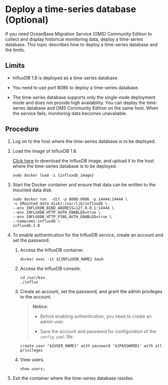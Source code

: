 # Deploy a time-series database (Optional)

If you need OceanBase Migration Service (OMS) Community Edition to collect and display historical monitoring data, deploy a time-series database. This topic describes how to deploy a time-series database and the limits.

## Limits

* InfluxDB 1.8 is deployed as a time-series database.

* You need to use port 8086 to deploy a time-series database.

* The time-series database supports only the single-node deployment mode and does not provide high availability. You can deploy the time-series database and OMS Community Edition on the same host. When the service fails, monitoring data becomes unavailable.

## Procedure

1. Log on to the host where the time-series database is to be deployed.

2. Load the image of InfluxDB 1.8.

   [Click here](https://oms-images.oss-cn-shanghai.aliyuncs.com/current_branchs/influxdb_1.8.tar.gz) to download the InfluxDB image, and upload it to the host where the time-series database is to be deployed.

   ```shell
   sudo docker load -i {influxdb_image}
   ```

3. Start the Docker container and ensure that data can be written to the mounted data disk.

   ```shell
   sudo docker run  -dit -p 8086:8086 -p 14444:14444 \
   -v {Mounted data disk}:/var/lib/influxdb \
   --env INFLUXDB_BIND_ADDRESS=127.0.0.1:14444 \
   --env INFLUXDB_HTTP_AUTH_ENABLED=true \
   --env INFLUXDB_HTTP_PING_AUTH_ENABLED=true \
   --name=oms-influxdb \
   influxdb:1.8
   ```

4. To enable authentication for the InfluxDB service, create an account and set the password.

   1. Access the InfluxDB container.

      ```shell
      docker exec -it ${INFLUXDB_NAME} bash
      ```

   2. Access the InfluxDB console.

      ```shell
      cd /usr/bin
      ./influx
      ```

   3. Create an account, set the password, and grant the admin privileges to the account.

      >**Notice:**
      >
      >* Before enabling authentication, you need to create an admin user.
      >
      >* Save the account and password for configuration of the `config.yaml` file.

      ```shell
      create user "${USER_NAME}" with password '${PASSWORD}' with all privileges
      ```

   4. View users.

      ```shell
      show users;
      ```

5. Exit the container where the time-series database resides.
